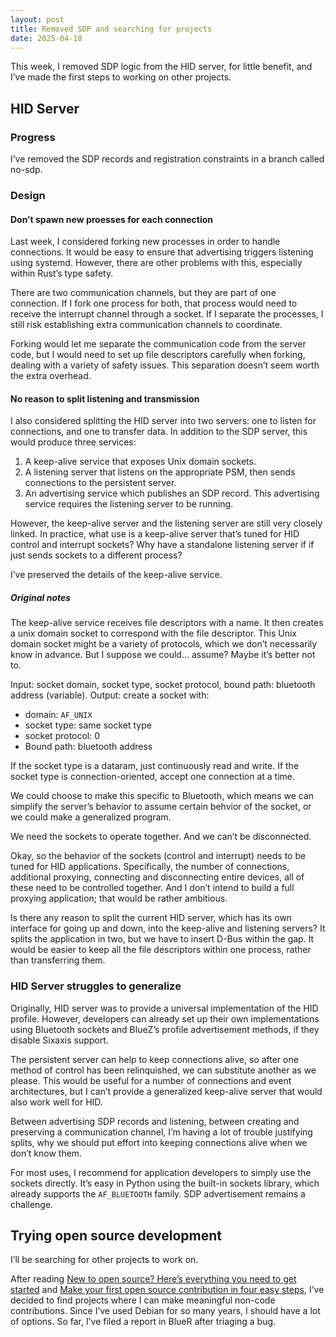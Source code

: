 ```yaml
---
layout: post
title: Removed SDP and searching for projects
date: 2025-04-18
---
```


This week, I removed SDP logic from the HID server, for little benefit, and I’ve
made the first steps to working on other projects.

## HID Server

### Progress

I’ve removed the SDP records and registration constraints in a branch called
no-sdp.

### Design

#### Don’t spawn new proesses for each connection

Last week, I considered forking new processes in order to handle connections. It
would be easy to ensure that advertising triggers listening using systemd.
However, there are other problems with this, especially within Rust’s type
safety.

There are two communication channels, but they are part of one connection. If I
fork one process for both, that process would need to receive the interrupt
channel through a socket. If I separate the processes, I still risk establishing
extra communication channels to coordinate.

Forking would let me separate the communication code from the server code, but I
would need to set up file descriptors carefully when forking, dealing with a
variety of safety issues. This separation doesn’t seem worth the extra overhead.

#### No reason to split listening and transmission

I also considered splitting the HID server into two servers: one to listen for
connections, and one to transfer data. In addition to the SDP server, this would
produce three services:
1. A keep-alive service that exposes Unix domain sockets.
2. A listening server that listens on the appropriate PSM, then sends
   connections to the persistent server.
3. An advertising service which publishes an SDP record. This advertising
   service requires the listening server to be running.

However, the keep-alive server and the listening server are still very closely
linked. In practice, what use is a keep-alive server that’s tuned for HID
control and interrupt sockets? Why have a standalone listening server if if just
sends sockets to a different process?

I’ve preserved the details of the keep-alive service.

##### Original notes

The keep-alive service receives file descriptors with a name. It then creates a
unix domain socket to correspond with the file descriptor. This Unix domain
socket might be a variety of protocols, which we don’t necessarily know in
advance. But I suppose we could… assume? Maybe it’s better not to.

Input: socket domain, socket type, socket protocol, bound path: bluetooth address (variable).
Output: create a socket with:
* domain: `AF_UNIX`
* socket type: same socket type
* socket protocol: 0
* Bound path: bluetooth address

If the socket type is a dataram, just continuously read and write.
If the socket type is connection-oriented, accept one connection at a time.

We could choose to make this specific to Bluetooth, which means we can simplify
the server’s behavior to assume certain behvior of the socket, or we could make
a generalized program.

We need the sockets to operate together. And we can’t be disconnected.

Okay, so the behavior of the sockets (control and interrupt) needs to be tuned
for HID applications. Specifically, the number of connections, additional
proxying, connecting and disconnecting entire devices, all of these need to be
controlled together. And I don’t intend to build a full proxying application;
that would be rather ambitious.

Is there any reason to split the current HID server, which has its own interface
for going up and down, into the keep-alive and listening servers? It splits the
application in two, but we have to insert D-Bus within the gap. It would be
easier to keep all the file descriptors within one process, rather than
transferring them.

### HID Server struggles to generalize

Originally, HID server was to provide a universal implementation of the HID
profile. However, developers can already set up their own implementations using
Bluetooth sockets and BlueZ’s profile advertisement methods, if they disable
Sixaxis support.

The persistent server can help to keep connections alive, so after one method
of control has been relinquished, we can substitute another as we please. This
would be useful for a number of connections and event architectures, but I can’t
provide a generalized keep-alive server that would also work well for HID.

Between advertising SDP records and listening, between creating and preserving a
communication channel, I’m having a lot of trouble justifying splits, why we
should put effort into keeping connections alive when we don’t know them.

For most uses, I recommend for application developers to simply use the sockets
directly. It’s easy in Python using the built-in sockets library, which already
supports the `AF_BLUETOOTH` family. SDP advertisement remains a challenge.

## Trying open source development

I’ll be searching for other projects to work on.

After reading
[New to open source? Here’s everything you need to get started](https://github.blog/open-source/new-to-open-source-heres-everything-you-need-to-get-started/)
and
[Make your first open source contribution in four easy steps](https://github.com/readme/guides/first-oss-contribution),
I’ve decided to find projects where I can make meaningful non-code
contributions. Since I’ve used Debian for so many years, I should have a lot of
options. So far, I’ve filed a report in BlueR after triaging a bug.

